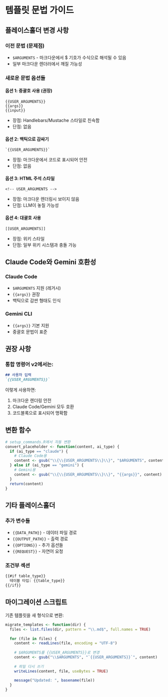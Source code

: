 # 템플릿 문법 가이드

## 플레이스홀더 변경 사항

### 이전 문법 (문제점)
- `$ARGUMENTS` - 마크다운에서 $ 기호가 수식으로 해석될 수 있음
- 일부 마크다운 렌더러에서 깨질 가능성

### 새로운 문법 옵션들

#### 옵션 1: 중괄호 사용 (권장)
```
{{USER_ARGUMENTS}}
{{args}}
{{input}}
```
- 장점: Handlebars/Mustache 스타일로 친숙함
- 단점: 없음

#### 옵션 2: 백틱으로 감싸기
```
`{{USER_ARGUMENTS}}`
```
- 장점: 마크다운에서 코드로 표시되어 안전
- 단점: 없음

#### 옵션 3: HTML 주석 스타일
```
<!-- USER_ARGUMENTS -->
```
- 장점: 마크다운 렌더링시 보이지 않음
- 단점: LLM이 놓칠 가능성

#### 옵션 4: 대괄호 사용
```
[[USER_ARGUMENTS]]
```
- 장점: 위키 스타일
- 단점: 일부 위키 시스템과 충돌 가능

## Claude Code와 Gemini 호환성

### Claude Code
- `$ARGUMENTS` 지원 (레거시)
- `{{args}}` 권장
- 백틱으로 감싼 형태도 인식

### Gemini CLI
- `{{args}}` 기본 지원
- 중괄호 문법이 표준

## 권장 사항

### 통합 명령어 v2에서는:
```markdown
## 사용자 입력
`{{USER_ARGUMENTS}}`
```

이렇게 사용하면:
1. 마크다운 렌더링 안전
2. Claude Code/Gemini 모두 호환
3. 코드블록으로 표시되어 명확함

## 변환 함수

```r
# setup_commands.R에서 자동 변환
convert_placeholder <- function(content, ai_type) {
  if (ai_type == "claude") {
    # Claude Code용
    content <- gsub("\\{\\{USER_ARGUMENTS\\}\\}", "$ARGUMENTS", content)
  } else if (ai_type == "gemini") {
    # Gemini용
    content <- gsub("\\{\\{USER_ARGUMENTS\\}\\}", "{{args}}", content)
  }
  return(content)
}
```

## 기타 플레이스홀더

### 추가 변수들
- `{{DATA_PATH}}` - 데이터 파일 경로
- `{{OUTPUT_PATH}}` - 출력 경로
- `{{OPTIONS}}` - 추가 옵션들
- `{{REQUEST}}` - 자연어 요청

### 조건부 섹션
```markdown
{{#if table_type}}
  테이블 타입: {{table_type}}
{{/if}}
```

## 마이그레이션 스크립트

기존 템플릿을 새 형식으로 변환:

```r
migrate_templates <- function(dir) {
  files <- list.files(dir, pattern = "\\.md$", full.names = TRUE)
  
  for (file in files) {
    content <- readLines(file, encoding = "UTF-8")
    
    # $ARGUMENTS를 {{USER_ARGUMENTS}}로 변경
    content <- gsub("\\$ARGUMENTS", "`{{USER_ARGUMENTS}}`", content)
    
    # 파일 다시 쓰기
    writeLines(content, file, useBytes = TRUE)
    
    message("Updated: ", basename(file))
  }
}
```
